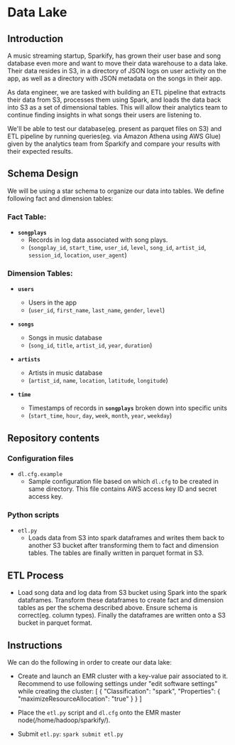 # Data Lake

## Introduction

A music streaming startup, Sparkify, has grown their user base and song database even more and want to move their data warehouse to a data lake. Their data resides in S3, in a directory of JSON logs on user activity on the app, as well as a directory with JSON metadata on the songs in their app.

As data engineer, we are tasked with building an ETL pipeline that extracts their data from S3, processes them using Spark, and loads the data back into S3 as a set of dimensional tables. This will allow their analytics team to continue finding insights in what songs their users are listening to.

We'll be able to test our database(eg. present as parquet files on S3) and ETL pipeline by running queries(eg. via Amazon Athena using AWS Glue) given by the analytics team from Sparkify and compare your results with their expected results.

## Schema Design

We will be using a star schema to organize our data into tables. 
We define following fact and dimension tables:

### Fact Table:

- __`songplays`__
    - Records in log data associated with song plays.
    - (`songplay_id`, `start_time`, `user_id`, `level`, `song_id`, `artist_id`, `session_id`, `location`, `user_agent`)

### Dimension Tables:

- __`users`__
    - Users in the app
    - (`user_id`, `first_name`, `last_name`, `gender`, `level`)
    
- __`songs`__
    - Songs in music database
    - (`song_id`, `title`, `artist_id`, `year`, `duration`)

- __`artists`__
    - Artists in music database
    - (`artist_id`, `name`, `location`, `latitude`, `longitude`)
    
- __`time`__
    - Timestamps of records in __`songplays`__ broken down into specific units
    - (`start_time`, `hour`, `day`, `week`, `month`, `year`, `weekday`)
    
## Repository contents

### Configuration files

- `dl.cfg.example`
	- Sample configuration file based on which `dl.cfg` to be created in same directory. This file contains
AWS access key ID and secret access key.

### Python scripts

- `etl.py`
    - Loads data from S3 into spark dataframes and writes them back to another S3 bucket after transforming them to fact and dimension tables. The tables are finally written in parquet format in S3.

## ETL Process

- Load song data and log data from S3 bucket using Spark into the spark dataframes. Transform these dataframes to create fact and dimension tables as per the schema described above. Ensure schema is correct(eg. column types). Finally the dataframes are written onto a S3 bucket in parquet format.

## Instructions

We can do the following in order to create our data lake:
- Create and launch an EMR cluster with a key-value pair associated to it.
  Recommend to use following settings under "edit software settings" while creating the cluster:
	[ {  "Classification": "spark", "Properties": {  "maximizeResourceAllocation": "true" } } ]
	
- Place the `etl.py` script and `dl.cfg` onto the EMR master node(/home/hadoop/sparkify/).

- Submit `etl.py`: `spark submit etl.py`

